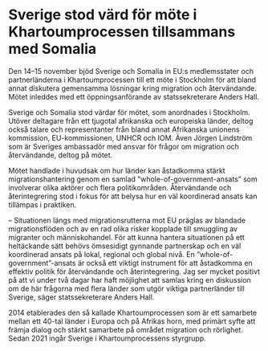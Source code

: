 # Sverige stod värd för möte i Khartoumprocessen tillsammans med Somalia

Den 14–15 november bjöd Sverige och Somalia in EU:s medlemsstater och partnerländerna i Khartoumprocessen till ett möte i Stockholm för att bland annat diskutera gemensamma lösningar kring migration och återvändande. Mötet inleddes med ett öppningsanförande av statssekreterare Anders Hall.

Sverige och Somalia stod värdar för mötet, som anordnades i Stockholm. Utöver deltagare från ett tjugotal afrikanska och europeiska länder, deltog också talare och representanter från bland annat Afrikanska unionens kommission, EU-kommissionen, UNHCR och IOM. Även Jörgen Lindström som är Sveriges ambassadör med ansvar för frågor om migration och återvändande, deltog på mötet.

Mötet handlade i huvudsak om hur länder kan åstadkomma stärkt migrationshantering genom en samlad ”whole-of-government-ansats” som involverar olika aktörer och flera politikområden. Återvändande och återintegrering stod i fokus för att belysa hur en väl koordinerad ansats kan tillämpas i praktiken.

­­­­­­– Situationen längs med migrationsrutterna mot EU präglas av blandade migrationsflöden och av en rad olika risker kopplade till smuggling av migranter och människohandel. För att kunna hantera situationen på ett heltäckande sätt behövs ömsesidigt gynnande partnerskap och en väl koordinerad ansats på lokal, regional och global nivå. En ”whole-of-government”-ansats är också ett viktigt instrument för att åstadkomma en effektiv politik för återvändande och återintegrering. Jag ser mycket positivt på att vi under två dagar har haft möjlighet att samlas kring en diskussion om de här frågorna med flera länder som utgör viktiga partnerländer till Sverige, säger statssekreterare Anders Hall.

2014 etablerades den så kallade Khartoumprocessen som är ett samarbete mellan ett 40-tal länder i Europa och på Afrikas horn, med primärt syfte att främja dialog och stärkt samarbete på området migration och rörlighet. Sedan 2021 ingår Sverige i Khartoumprocessens styrgrupp.

